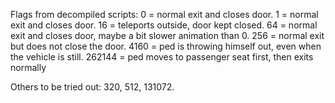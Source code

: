 Flags from decompiled scripts:
0 = normal exit and closes door.
1 = normal exit and closes door.
16 = teleports outside, door kept closed.
64 = normal exit and closes door, maybe a bit slower animation than 0.
256 = normal exit but does not close the door.
4160 = ped is throwing himself out, even when the vehicle is still.
262144 = ped moves to passenger seat first, then exits normally

Others to be tried out: 320, 512, 131072.